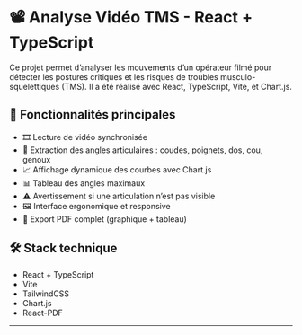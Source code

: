 # 📽️ Analyse Vidéo TMS - React + TypeScript

Ce projet permet d’analyser les mouvements d’un opérateur filmé pour détecter les postures critiques et les risques de troubles musculo-squelettiques (TMS). Il a été réalisé avec React, TypeScript, Vite, et Chart.js.

## 🚀 Fonctionnalités principales

- 🎞️ Lecture de vidéo synchronisée
- 🦵 Extraction des angles articulaires : coudes, poignets, dos, cou, genoux
- 📈 Affichage dynamique des courbes avec Chart.js
- 📊 Tableau des angles maximaux
- ⚠️ Avertissement si une articulation n’est pas visible
- 🖼️ Interface ergonomique et responsive
- 📄 Export PDF complet (graphique + tableau)


## 🛠️ Stack technique

- React + TypeScript
- Vite
- TailwindCSS
- Chart.js
- React-PDF

---

